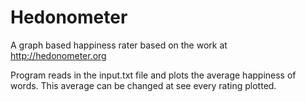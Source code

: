 # Hedonometer
A graph based happiness rater based on the work at http://hedonometer.org

Program reads in the input.txt file and plots the average happiness of words. This average can be changed at see every rating plotted.